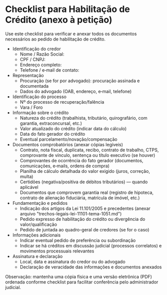 # Checklist para Habilitação de Crédito (anexo à petição)

Use este checklist para verificar e anexar todos os documentos necessários ao pedido de habilitação de crédito.

- Identificação do credor
  - Nome / Razão Social:
  - CPF / CNPJ:
  - Endereço completo:
  - Telefone / e‑mail de contato:
- Representação
  - Procuração (se for por advogado): procuração assinada e documentada
  - Dados do advogado (OAB, endereço, e‑mail, telefone)
- Identificação do processo
  - Nº do processo de recuperação/falência
  - Vara / Foro
- Informação sobre o crédito
  - Natureza do crédito (trabalhista, tributário, quirografário, com garantia, extraconcursal, etc.)
  - Valor atualizado do crédito (indicar data do cálculo)
  - Data do fato gerador do crédito
  - Eventual parcelamento/novação/compensação
- Documentos comprobatórios (anexar cópias legíveis)
  - Contrato, nota fiscal, duplicata, recibo, contrato de trabalho, CTPS, comprovante de vínculo, sentença ou título executivo (se houver)
  - Comprovantes de ocorrência do fato gerador (documentos, comunicações, e‑mails, ordens de compra)
  - Planilha de cálculo detalhada do valor exigido (juros, correção, multa)
  - Certidões (negativa/positiva de débitos tributários) — quando aplicável
  - Documentos que comprovem garantia real (registro de hipoteca, contrato de alienação fiduciária, matrícula de imóvel, etc.)
- Fundamentação e pedidos
  - Indicação dos artigos da Lei 11.101/2005 e precedentes (anexar arquivo "trechos-legais-lei-11101-tema-1051.md")
  - Pedido expresso de habilitação do crédito ou divergência do valor/qualificação
  - Pedido de juntada ao quadro-geral de credores (se for o caso)
- Informações adicionais
  - Indicar eventual pedido de preferência ou subordinação
  - Indicar se há créditos em discussão judicial (processos correlatos) e movimentos processuais relevantes
- Assinatura e declaração
  - Local, data e assinatura do credor ou do advogado
  - Declaração de veracidade das informações e documentos anexados

Observação: mantenha uma cópia física e uma versão eletrônica (PDF) ordenada conforme checklist para facilitar conferência pelo administrador judicial.